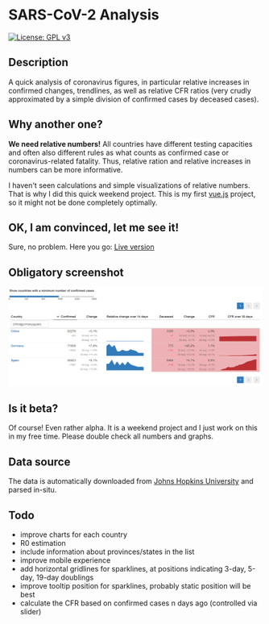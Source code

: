 # SARS-CoV-2 Analysis

[![License: GPL v3](https://img.shields.io/badge/License-GPLv3-blue.svg)](https://www.gnu.org/licenses/gpl-3.0) 

## Description

A quick analysis of coronavirus figures, in particular relative increases in confirmed changes, trendlines,
as well as relative CFR ratios (very crudly approximated by a simple division of confirmed cases by deceased cases).

## Why another one?

<strong>We need relative numbers!</strong> All countries have different testing capacities and often also different rules as what counts as confirmed case or coronavirus-related fatality. Thus, relative ration and relative increases in numbers can be more informative.

I haven't seen calculations and simple visualizations of relative numbers. That is why I did this quick weekend project.
This is my first [vue.js](https://vuejs.org/) project, so it might not be done completely optimally.

## OK, I am convinced, let me see it!

Sure, no problem. Here you go: [Live version](https://alexriss.github.io/SARS-CoV-2-Analysis/)

## Obligatory screenshot

![screenshot](screenshot.png)

## Is it beta?

Of course! Even rather alpha. It is a weekend project and I just work on this in my free time. Please double check all numbers and graphs.

## Data source

The data is automatically downloaded from [Johns Hopkins University](https://github.com/CSSEGISandData/COVID-19) and parsed in-situ.

## Todo

* improve charts for each country
* R0 estimation
* include information about provinces/states in the list
* improve mobile experience
* add horizontal gridlines for sparklines, at positions indicating 3-day, 5-day, 19-day doublings
* improve tooltip position for sparklines, probably static position will be best
* calculate the CFR based on confirmed cases n days ago (controlled via slider)
